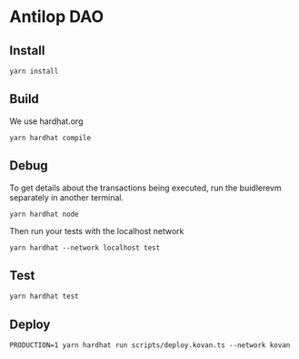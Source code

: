 # Antilop DAO

## Install

```
yarn install
```

## Build

We use hardhat.org

```
yarn hardhat compile
```

## Debug

To get details about the transactions being executed, run the buidlerevm
separately in another terminal.

```
yarn hardhat node
```

Then run your tests with the localhost network

```
yarn hardhat --network localhost test
```

## Test

```
yarn hardhat test
```

## Deploy

```
PRODUCTION=1 yarn hardhat run scripts/deploy.kovan.ts --network kovan
```
